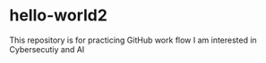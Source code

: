 # hello-world2
This repository is  for practicing GitHub work flow
I am interested in Cybersecutiy and AI
